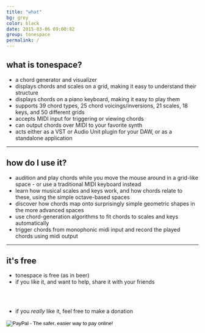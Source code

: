 ```yaml
---
title: "what"
bg: grey
color: black
date: 2015-03-06 09:00:02
group: tonespace
permalink: /
---
```

## what is tonespace?

- a chord generator and visualizer
- displays chords and scales on a grid, making it easy to understand their structure
- displays chords on a piano keyboard, making it easy to play them
- supports 39 chord types, 25 chord voicings/inversions, 21 scales, 18 keys, and 50 different grids
- accepts MIDI input for triggering or viewing chords
- can output chords over MIDI to your favorite synth
- acts either as a VST or Audio Unit plugin for your DAW, or as a standalone application

----

## how do I use it?

- audition and play chords while you move the mouse around in a grid-like space - or use a traditional MIDI keyboard instead
- learn how musical scales and keys work, and how chords relate to these, using the simple octave-based spaces
- discover how chords map onto surprisingly simple geometric shapes in the more advanced spaces
- use chord-generation algorithms to fit chords to scales and keys automatically
- trigger chords from monophonic midi input and record the played chords using midi output

----

## it's free

- tonespace is free (as in beer)
- if you like it, and want to help, share it with your friends

<script type="text/javascript" src="//s7.addthis.com/js/300/addthis_widget.js#pubid=lolivers" async="async"></script>
<div class="u-indent-below-li" style="padding-bottom:2rem" >
  <div class="addthis_sharing_toolbox"></div>
</div>

- if you *really* like it, feel free to make a donation

<div class="u-indent-below-li">
		<form action="https://www.paypal.com/cgi-bin/webscr" method="post">
		<input type="hidden" name="cmd" value="_s-xclick">
		<input type="hidden" name="hosted_button_id" value="QSULV6FQ9T9K8">
		<input type="image" src="https://www.paypalobjects.com/webstatic/en_US/btn/btn_donate_pp_142x27.png" border="0" name="submit" alt="PayPal - The safer, easier way to pay online!">
		<img alt="" border="0" src="https://www.paypal.com/en_US/i/scr/pixel.gif" width="1" height="1">
   	    </form>
</div>
